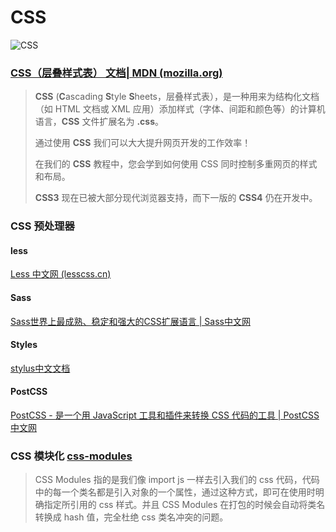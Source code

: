 # CSS

![CSS](https://www.runoob.com/wp-content/uploads/2013/07/css-logo.png)

### [CSS（层叠样式表） 文档| MDN (mozilla.org)](https://developer.mozilla.org/zh-CN/docs/Web/CSS)



> **CSS** (**C**ascading **S**tyle **S**heets，层叠样式表），是一种用来为结构化文档（如 HTML 文档或 XML 应用）添加样式（字体、间距和颜色等）的计算机语言，**CSS** 文件扩展名为 **.css**。
>
> 通过使用 **CSS** 我们可以大大提升网页开发的工作效率！
>
> 在我们的 **CSS** 教程中，您会学到如何使用 CSS 同时控制多重网页的样式和布局。
>
> **CSS3** 现在已被大部分现代浏览器支持，而下一版的 **CSS4** 仍在开发中。

### CSS 预处理器

#### less

[Less 中文网 (lesscss.cn)](http://lesscss.cn/)

#### Sass

[Sass世界上最成熟、稳定和强大的CSS扩展语言 | Sass中文网](https://www.sass.hk/)

#### Styles

[stylus中文文档 ](https://www.zhangxinxu.com/jq/stylus/)

#### PostCSS

[PostCSS - 是一个用 JavaScript 工具和插件来转换 CSS 代码的工具 | PostCSS中文网](https://www.postcss.com.cn/)

### CSS 模块化 [css-modules](https://github.com/css-modules/css-modules)

> CSS Modules 指的是我们像 import js 一样去引入我们的 css 代码，代码中的每一个类名都是引入对象的一个属性，通过这种方式，即可在使用时明确指定所引用的 css 样式。并且 CSS Modules 在打包的时候会自动将类名转换成 hash 值，完全杜绝 css 类名冲突的问题。

